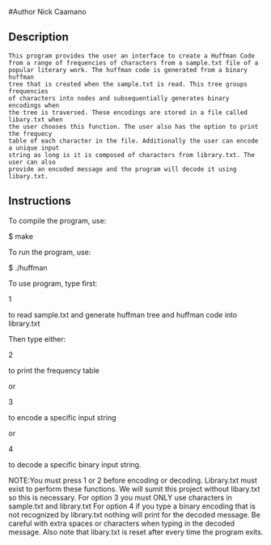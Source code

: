
 #Author Nick Caamano
 ## Description

 	This program provides the user an interface to create a Huffman Code
 	from a range of frequencies of characters from a sample.txt file of a
 	popular literary work. The huffman code is generated from a binary huffman
 	tree that is created when the sample.txt is read. This tree groups frequencies
 	of characters into nodes and subsequentially generates binary encodings when 
 	the tree is traversed. These encodings are stored in a file called libary.txt when
 	the user chooses this function. The user also has the option to print the frequecy 
 	table of each character in the file. Additionally the user can encode a unique input
 	string as long is it is composed of characters from library.txt. The user can also
 	provide an encoded message and the program will decode it using libary.txt. 
    
  
 ## Instructions

 To compile the program, use:

 $ make 

 To run the program, use:

 $ ./huffman

To use program, type first:


1 

to read sample.txt and generate huffman tree and huffman code into library.txt

Then type either: 

2 

to print the frequency table

or

3 

to encode a specific input string

or 

4
 
to decode a specific binary input string.

NOTE:You must press 1 or 2 before encoding or decoding. Library.txt must
exist to perform these functions. We will sumit this project without
libary.txt so this is necessary. For option 3 you must ONLY use
characters in sample.txt and library.txt
For option 4 if you type a binary encoding that is not recognized by library.txt
nothing will print for the decoded message. 
Be careful with extra spaces or characters when typing in the decoded message. 
Also note that libary.txt is reset after every time the program exits. 
